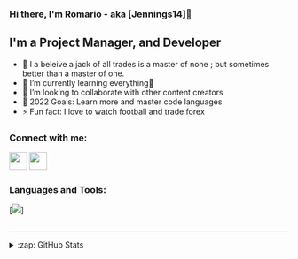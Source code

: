 ### Hi there, I'm Romario - aka [Jennings14]👋 

## I'm a Project Manager, and Developer

- 🔭 I a beleive a jack of all trades is a master of none ; but sometimes better than a master of one.
- 🌱 I’m currently learning everything🤣
- 👯 I’m looking to collaborate with other content creators
- 🥅 2022 Goals: Learn more and master code languages
- ⚡ Fun fact: I love to watch football and trade forex

### Connect with me:

<img height="32" width="32" src="https://cdn.jsdelivr.net/npm/simple-icons@v6/icons/Instagram.svg" />
<img height="32" width="32" src="https://cdn.jsdelivr.net/npm/simple-icons@v6/icons/LinkedIn.svg" />

### Languages and Tools:

[<img src="https://cdn.jsdelivr.net/gh/devicons/devicon/icons/bash/bash-original.svg" />]
<br />
<br />

---

<details>
  <summary>:zap: GitHub Stats</summary>

  <img align="left" alt="Jennings14's GitHub Stats" src="https://github-readme-stats.vercel.app/api?username=Jennings14&show_icons=true&hide_border=false&title_color=ff652f&icon_color=FFE400&bg_color=09131B&text_color=ffffff&border_color=0c1a25" />

</details>

[website]: https://codeSTACKr.com
[course]: http://vsCodeHero.com
[twitter]: https://twitter.com/codeSTACKr
[youtube]: https://youtube.com/codeSTACKr
[instagram]: https://instagram.com/codeSTACKr
[linkedin]: https://linkedin.com/in/codeSTACKr
[webdevplaylist]: https://www.youtube.com/playlist?list=PLkwxH9e_vrAJ0WbEsFA9W3I1W-g_BTsbt
[jsplaylist]: https://www.youtube.com/playlist?list=PLkwxH9e_vrALRJKu7wfXby3MKeflhTu6B
[cssplaylist]: https://www.youtube.com/playlist?list=PLkwxH9e_vrALSdvZuEh6gqQdmDoDIoqz4
[reactplaylist]: https://www.youtube.com/playlist?list=PLkwxH9e_vrAK4TdffpxKY3QGyHCpxFcQ0

<!---
Jennings14/Jennings14 is a ✨ special ✨ repository because its `README.md` (this file) appears on your GitHub profile.
You can click the Preview link to take a look at your changes.
--->
